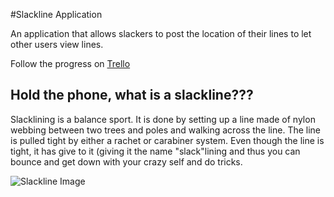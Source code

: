 #Slackline Application

An application that allows slackers to post the location
of their lines to let other users view lines. 

Follow the progress on [Trello](https://trello.com/b/m6QEUkeR/slackline-application)

## Hold the phone, what is a slackline???

Slacklining is a balance sport. It is done by setting up a line made of nylon webbing between two trees and poles and walking across the line. The line is pulled tight by either a rachet or carabiner system. Even though the line is tight, it has give to it (giving it the name "slack"lining and thus you can bounce and get down with your crazy self and do tricks.


![Slackline Image](https://www.fairviewhs.org/system/photos/357/original/Slackline_club_2.jpg?1329359306)

